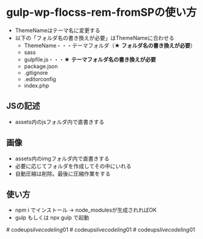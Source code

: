 # gulp-wp-flocss-rem-fromSPの使い方


- ThemeNameはテーマ名に変更する
- 以下の「フォルダ名の書き換えが必要」はThemeNameに合わせる
	- ThemeName・・・テーマフォルダ（★ **フォルダ名の書き換えが必要**）
	- sass
	- gulpfile.js・・・★ **テーマフォルダ名の書き換えが必要**
	- package.json
	- .gitignore
	- .editorconfig
	- index.php

## JSの記述
- assets内のjsフォルダ内で直書きする


## 画像
- assets内のimgフォルダ内で直書きする
- 必要に応じてフォルダを作成してその中にいれる
- 自動圧縮は削除。最後に圧縮作業をする

## 使い方
- npm i でインストール → node_modulesが生成されればOK
- gulp もしくは npx gulp で起動


#   c o d e u p s _ l i v e c o d e l i n g _ 0 1  
 #   c o d e u p s _ l i v e c o d e l i n g _ 0 1  
 #   c o d e u p s _ l i v e c o d e l i n g _ 0 1  
 